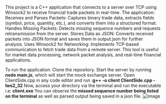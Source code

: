 This project is a C++ application that connects to a server over TCP using Winsock2 to receive financial trade packets in real-time. 
The application:
Receives and Parses Packets: Captures binary trade data, extracts fields (symbol, price, quantity, etc.), and converts them into a structured format.
Handles Missing Packets: Detects missing sequence numbers and requests retransmission from the server.
Stores Data as JSON: Converts received packets into JSON format and saves them in output.json for further analysis.
Uses Winsock2 for Networking: Implements TCP-based communication to fetch trade data from a remote server.
This tool is useful for market data processing, network packet analysis, and real-time financial applications.

To run the application:
Clone the repository.
Start the server by running **node main.js**, which will start the mock exchange server.
Open ClientSide.cpp in any code editor and run :**g++ -o client ClientSide.cpp -lws2_32**
Now, access your directory via the terminal and run the executable i.e: **client.exe**
You can observe the **missed sequence number being listed on the terminal** as well as parsed output being saved in a json file.
![image](https://github.com/user-attachments/assets/4ffc2ea8-3e54-4e14-94e7-93ebcadde39d)

